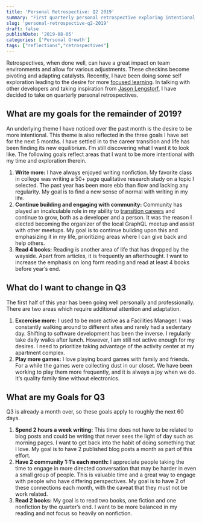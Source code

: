 ```yaml
---
title: 'Personal Retrospective: Q2 2019'
summary: "First quarterly personal retrospective exploring intentional living with goals for writing, learning, and making."
slug: 'personal-retrospective-q2-2019'
draft: false
publishDate: '2019-08-05'
categories: ['Personal Growth']
tags: ["reflections","retrospectives"]
---
```

Retrospectives, when done well, can have a great impact on team environments and allow for various adjustments. These checkins become pivoting and adapting catalysts. Recently, I have been doing some self exploration leading to the desire for more [focused learning](/blog/30-days-of-functional-programming/). In talking with other developers and taking inspiration from [Jason Lengstorf](https://lengstorf.com/2019-q1-retrospective/), I have decided to take on quarterly personal retrospectives.

## What are my goals for the remainder of 2019?

An underlying theme I have noticed over the past month is the desire to be more intentional. This theme is also reflected in the three goals I have set for the next 5 months. I have settled in to the career transition and life has been finding its new equilibrium. I’m still discovering what I want it to look like. The following goals reflect areas that I want to be more intentional with my time and exploration therein.

1. **Write more:** I have always enjoyed writing nonfiction. My favorite class in college was writing a 50+ page qualitative research study on a topic I selected. The past year has been more ebb than flow and lacking any regularity. My goal is to find a new sense of normal with writing in my life.
2. **Continue building and engaging with community:** Community has played an incalculable role in my ability to [transition careers](/blog/the-439-day-journey-that-changed-my-life/) and continue to grow, both as a developer and a person. It was the reason I elected becoming the organizer of the local GraphQL meetup and assist with other meetups. My goal is to continue building upon this and emphasizing it in my life, prioritizing areas where I can give back and help others.
3. **Read 4 books:** Reading is another area of life that has dropped by the wayside. Apart from articles, it is frequently an afterthought.  I want to increase the emphasis on long form reading and read at least 4 books before year’s end.

## What do I want to change in Q3

The first half of this year has been going well personally and professionally. There are two areas which require additional attention and adaptation.

1. **Excercise more:** I used to be more active as a Facilities Manager. I was constantly walking around to different sites and rarely had a sedentary day. Shifting to software development has been the inverse. I regularly take daily walks after lunch. However, I am still not active enough for my desires. I need to prioritize taking advantage of the activity center at my apartment complex.
2. **Play more games:** I love playing board games with family and friends. For a while the games were collecting dust in our closet. We have been working to play them more frequently, and it is always a joy when we do. It’s quality family time without electronics.

## What are my Goals for Q3

Q3 is already a month over, so these goals apply to roughly the next 60 days.

1. **Spend 2 hours a week writing:** This time does not have to be related to blog posts and could be writing that never sees the light of day such as morning pages. I want to get back into the habit of doing something that I love. My goal is to have 2 published blog posts a month as part of this effort.
2. **Have 2 community 1:1’s each month:** I appreciate people taking the time to engage in more directed conversation that may be harder in even a small group of people. This is valuable time and a great way to engage with people who have differing perspectives. My goal is to have 2 of these connections each month, with the caveat that they must not be work related.
3. **Read 2 books:** My goal is to read two books, one fiction and one nonfiction by the quarter’s end. I want to be more balanced in my reading and not focus so heavily on nonfiction. 
